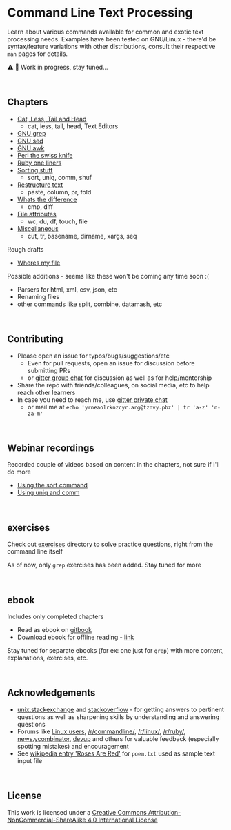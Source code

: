 # <a name="command-line-text-processing"></a>Command Line Text Processing

Learn about various commands available for common and exotic text processing needs. Examples have been tested on GNU/Linux - there'd be syntax/feature variations with other distributions, consult their respective `man` pages for details.

:warning: :construction: Work in progress, stay tuned...

<br>

## <a name="chapters"></a>Chapters

* [Cat, Less, Tail and Head](./tail_less_cat_head.md)
    * cat, less, tail, head, Text Editors
* [GNU grep](./gnu_grep.md)
* [GNU sed](./gnu_sed.md)
* [GNU awk](./gnu_awk.md)
* [Perl the swiss knife](./perl_the_swiss_knife.md)
* [Ruby one liners](./ruby_one_liners.md)
* [Sorting stuff](./sorting_stuff.md)
    * sort, uniq, comm, shuf
* [Restructure text](./restructure_text.md)
    * paste, column, pr, fold
* [Whats the difference](./whats_the_difference.md)
    * cmp, diff
* [File attributes](./file_attributes.md)
    * wc, du, df, touch, file
* [Miscellaneous](./miscellaneous.md)
    * cut, tr, basename, dirname, xargs, seq

Rough drafts

* [Wheres my file](./wheres_my_file.md)

Possible additions - seems like these won't be coming any time soon :(

* Parsers for html, xml, csv, json, etc
* Renaming files
* other commands like split, combine, datamash, etc

<br>

## <a name="contributing"></a>Contributing

* Please open an issue for typos/bugs/suggestions/etc
    * Even for pull requests, open an issue for discussion before submitting PRs
    * or [gitter group chat](https://gitter.im/learnbyexample/scripting_course) for discussion as well as for help/mentorship
* Share the repo with friends/colleagues, on social media, etc to help reach other learners
* In case you need to reach me, use [gitter private chat](https://gitter.im/learnbyexample)
    * or mail me at `echo 'yrneaolrknzcyr.arg@tznvy.pbz' | tr 'a-z' 'n-za-m'`

<br>

## <a name="webinar-recordings"></a>Webinar recordings

Recorded couple of videos based on content in the chapters, not sure if I'll do more

* [Using the sort command](https://www.youtube.com/watch?v=qLfAwwb5vGs)
* [Using uniq and comm](https://www.youtube.com/watch?v=uAb2kxA2TyQ)

<br>

## <a name="exercises"></a>exercises

Check out [exercises](./exercises) directory to solve practice questions, right from the command line itself

As of now, only `grep` exercises has been added. Stay tuned for more

<br>

## <a name="ebook"></a>ebook

Includes only completed chapters

* Read as ebook on [gitbook](https://learnbyexample.gitbooks.io/command-line-text-processing/content/)
* Download ebook for offline reading - [link](https://www.gitbook.com/book/learnbyexample/command-line-text-processing/details)

Stay tuned for separate ebooks (for ex: one just for `grep`) with more content, explanations, exercises, etc.

<br>

## <a name="acknowledgements"></a>Acknowledgements

* [unix.stackexchange](https://unix.stackexchange.com/) and [stackoverflow](https://stackoverflow.com/) - for getting answers to pertinent questions as well as sharpening skills by understanding and answering questions
* Forums like [Linux users](https://www.linkedin.com/groups/65688), [/r/commandline/](https://www.reddit.com/r/commandline/), [/r/linux/](https://www.reddit.com/r/linux/), [/r/ruby/](https://www.reddit.com/r/ruby/), [news.ycombinator](https://news.ycombinator.com/news), [devup](http://devup.in/) and others for valuable feedback (especially spotting mistakes) and encouragement
* See [wikipedia entry 'Roses Are Red'](https://en.wikipedia.org/wiki/Roses_Are_Red) for `poem.txt` used as sample text input file

<br>

## <a name="license"></a>License

This work is licensed under a [Creative Commons Attribution-NonCommercial-ShareAlike 4.0 International License](https://creativecommons.org/licenses/by-nc-sa/4.0/)
